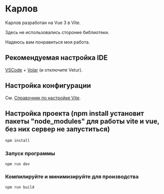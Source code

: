 # Карлов

Карлов разработан на Vue 3 в Vite.

Здесь не использовались стороние библиотеки.

Надеюсь вам понравиться моя работа.

## Рекомендуемая настройка IDE

[VSCode](https://code.visualstudio.com/) + [Volar](https://marketplace.visualstudio.com/items?itemName=Vue.volar) (и отключите Vetur).

## Настройка конфигурации

См. [Справочник по настройке Vite](https://vite.dev/config/).

## Настройка проекта (npm install установит пакеты "node_modules" для работы vite и vue, без них сервер не запуститься)

```sh
npm install
```

### Запуск программы

```sh
npm run dev
```

### Компилируйте и минимизируйте для производства

```sh
npm run build
```
